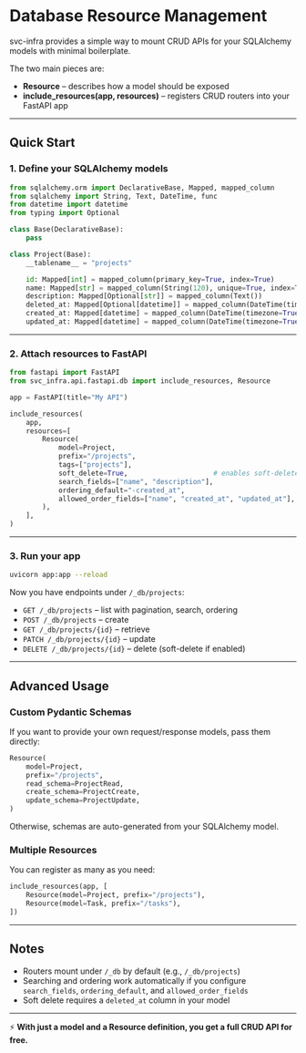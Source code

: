 # Database Resource Management

svc-infra provides a simple way to mount CRUD APIs for your SQLAlchemy models with minimal boilerplate.

The two main pieces are:
- **Resource** – describes how a model should be exposed
- **include_resources(app, resources)** – registers CRUD routers into your FastAPI app

---

## Quick Start

### 1. Define your SQLAlchemy models

```python
from sqlalchemy.orm import DeclarativeBase, Mapped, mapped_column
from sqlalchemy import String, Text, DateTime, func
from datetime import datetime
from typing import Optional

class Base(DeclarativeBase):
    pass

class Project(Base):
    __tablename__ = "projects"

    id: Mapped[int] = mapped_column(primary_key=True, index=True)
    name: Mapped[str] = mapped_column(String(120), unique=True, index=True)
    description: Mapped[Optional[str]] = mapped_column(Text())
    deleted_at: Mapped[Optional[datetime]] = mapped_column(DateTime(timezone=True), nullable=True)
    created_at: Mapped[datetime] = mapped_column(DateTime(timezone=True), server_default=func.now())
    updated_at: Mapped[datetime] = mapped_column(DateTime(timezone=True), server_default=func.now(), onupdate=func.now())
```

---

### 2. Attach resources to FastAPI

```python
from fastapi import FastAPI
from svc_infra.api.fastapi.db import include_resources, Resource

app = FastAPI(title="My API")

include_resources(
    app,
    resources=[
        Resource(
            model=Project,
            prefix="/projects",
            tags=["projects"],
            soft_delete=True,                     # enables soft-delete endpoints
            search_fields=["name", "description"],
            ordering_default="-created_at",
            allowed_order_fields=["name", "created_at", "updated_at"],
        ),
    ],
)
```

---

### 3. Run your app

```bash
uvicorn app:app --reload
```

Now you have endpoints under `/_db/projects`:
- `GET /_db/projects` – list with pagination, search, ordering
- `POST /_db/projects` – create
- `GET /_db/projects/{id}` – retrieve
- `PATCH /_db/projects/{id}` – update
- `DELETE /_db/projects/{id}` – delete (soft-delete if enabled)

---

## Advanced Usage

### Custom Pydantic Schemas

If you want to provide your own request/response models, pass them directly:

```python
Resource(
    model=Project,
    prefix="/projects",
    read_schema=ProjectRead,
    create_schema=ProjectCreate,
    update_schema=ProjectUpdate,
)
```

Otherwise, schemas are auto-generated from your SQLAlchemy model.

### Multiple Resources

You can register as many as you need:

```python
include_resources(app, [
    Resource(model=Project, prefix="/projects"),
    Resource(model=Task, prefix="/tasks"),
])
```

---

## Notes

- Routers mount under `/_db` by default (e.g., `/_db/projects`)
- Searching and ordering work automatically if you configure `search_fields`, `ordering_default`, and `allowed_order_fields`
- Soft delete requires a `deleted_at` column in your model

---

⚡ **With just a model and a Resource definition, you get a full CRUD API for free.**
